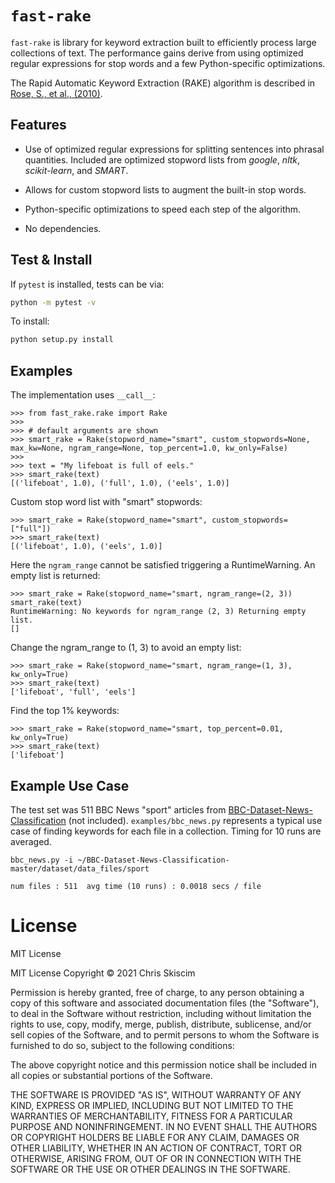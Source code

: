 # `fast-rake`

`fast-rake` is library for keyword extraction built to efficiently process large
collections of text. The performance gains derive from using optimized regular expressions
for stop words and a few Python-specific optimizations.

The Rapid Automatic Keyword Extraction (RAKE) algorithm is described in
[Rose, S., et al., (2010)](https://onlinelibrary.wiley.com/doi/10.1002/9780470689646.ch1).

## Features

- Use of optimized regular expressions for splitting sentences into phrasal quantities.
  Included are optimized stopword lists from *google*, *nltk*, *scikit-learn*, and *SMART*.
  
- Allows for custom stopword lists to augment the built-in stop words.
  
- Python-specific optimizations to speed each step of the algorithm.
  
- No dependencies.

## Test & Install
If `pytest` is installed, tests can be via:

```bash
python -m pytest -v
```

To install:
```bash
python setup.py install
```

## Examples

The implementation uses `__call__`:
```
>>> from fast_rake.rake import Rake
>>>
>>> # default arguments are shown
>>> smart_rake = Rake(stopword_name="smart", custom_stopwords=None, max_kw=None, ngram_range=None, top_percent=1.0, kw_only=False)
>>>
>>> text = "My lifeboat is full of eels."
>>> smart_rake(text)
[('lifeboat', 1.0), ('full', 1.0), ('eels', 1.0)]
```

Custom stop word list with "smart" stopwords:
```
>>> smart_rake = Rake(stopword_name="smart", custom_stopwords=["full"])
>>> smart_rake(text)
[('lifeboat', 1.0), ('eels', 1.0)]
```

Here the `ngram_range` cannot be satisfied triggering a RuntimeWarning.
An empty list is returned:
```
>>> smart_rake = Rake(stopword_name="smart, ngram_range=(2, 3))
smart_rake(text)
RuntimeWarning: No keywords for ngram_range (2, 3) Returning empty list.
[]
```

Change the ngram_range to (1, 3) to avoid an empty list:
```
>>> smart_rake = Rake(stopword_name="smart, ngram_range=(1, 3), kw_only=True)
>>> smart_rake(text)
['lifeboat', 'full', 'eels']
```

Find the top 1% keywords:
```
>>> smart_rake = Rake(stopword_name="smart, top_percent=0.01, kw_only=True)
>>> smart_rake(text)
['lifeboat']
```

## Example Use Case
The test set was 511 BBC News "sport" articles 
from [BBC-Dataset-News-Classification]("https://github.com/suraj-deshmukh/BBC-Dataset-News-Classification/blob/master/dataset/data_files/sport")
(not included). `examples/bbc_news.py` represents a typical use case of 
finding keywords for each file in a collection. Timing for 10 runs are averaged.

```
bbc_news.py -i ~/BBC-Dataset-News-Classification-master/dataset/data_files/sport

num files : 511  avg time (10 runs) : 0.0018 secs / file
```

# License
MIT License

MIT License Copyright &copy; 2021 Chris Skiscim

Permission is hereby granted, free of charge, to any person obtaining
a copy of this software and associated documentation files (the
"Software"), to deal in the Software without restriction, including
without limitation the rights to use, copy, modify, merge, publish,
distribute, sublicense, and/or sell copies of the Software, and to
permit persons to whom the Software is furnished to do so, subject to
the following conditions:

The above copyright notice and this permission notice shall be
included in all copies or substantial portions of the Software.

THE SOFTWARE IS PROVIDED "AS IS", WITHOUT WARRANTY OF ANY KIND,
EXPRESS OR IMPLIED, INCLUDING BUT NOT LIMITED TO THE WARRANTIES OF
MERCHANTABILITY, FITNESS FOR A PARTICULAR PURPOSE AND
NONINFRINGEMENT. IN NO EVENT SHALL THE AUTHORS OR COPYRIGHT HOLDERS BE
LIABLE FOR ANY CLAIM, DAMAGES OR OTHER LIABILITY, WHETHER IN AN ACTION
OF CONTRACT, TORT OR OTHERWISE, ARISING FROM, OUT OF OR IN CONNECTION
WITH THE SOFTWARE OR THE USE OR OTHER DEALINGS IN THE SOFTWARE.


